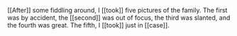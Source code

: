 [[After]] some fiddling around, I [[took]] five pictures of the family. The first was by accident, the [[second]] was out of focus, the third was slanted, and the fourth was great. The fifth, I [[took]] just in [[case]].